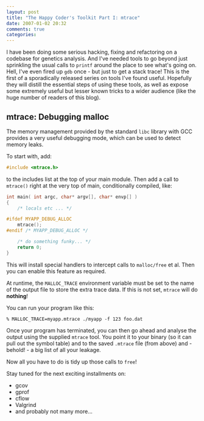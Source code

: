 ```yaml
---
layout: post
title: "The Happy Coder's Toolkit Part I: mtrace"
date: 2007-01-02 20:32
comments: true
categories: 
---
```


I have been doing some serious hacking, fixing and refactoring on a codebase for genetics analysis.  And I've needed tools to go beyond just sprinkling the usual calls to `printf` around the place to see what's going on.  Hell, I've even fired up `gdb` once - but just to get a stack trace!  This is the first of a sporadically released series on tools I've found useful.  Hopefully they will distill the essential steps of using these tools, as well as expose some extremely useful but lesser known tricks to a wider audience (like the huge number of readers of this blog).

## mtrace: Debugging malloc

The memory management provided by the standard `libc` library with GCC provides a very useful debugging mode, which can be used to detect memory leaks.

To start with, add:

``` c
#include <mtrace.h>
```

to the includes list at the top of your main module.  Then add a call to `mtrace()` right at the very top of main, conditionally compiled, like:

``` c
int main( int argc, char* argv[], char* envp[] )
{
    /* locals etc ... */

#ifdef MYAPP_DEBUG_ALLOC
    mtrace();
#endif /* MYAPP_DEBUG_ALLOC */

    /* do something funky... */
    return 0;
}
```

This will install special handlers to intercept calls to `malloc/free` et al.  Then you can enable this feature as required.

At runtime, the `MALLOC_TRACE` environment variable must be set to the name of the output file to store the extra trace data.  If this is not set, `mtrace` will do **nothing**!

You can run your program like this:

```
% MALLOC_TRACE=myapp.mtrace ./myapp -f 123 foo.dat
```

Once your program has terminated, you can then go ahead and analyse the output using the supplied `mtrace` tool.  You point it to your binary (so it can pull out the symbol table) and to the saved `.mtrace` file (from above) and - behold! - a big list of all your leakage.

Now all you have to do is tidy up those calls to `free`!

Stay tuned for the next exciting installments on:

 - gcov
 - gprof
 - cflow
 - Valgrind
 - and probably not many more...
